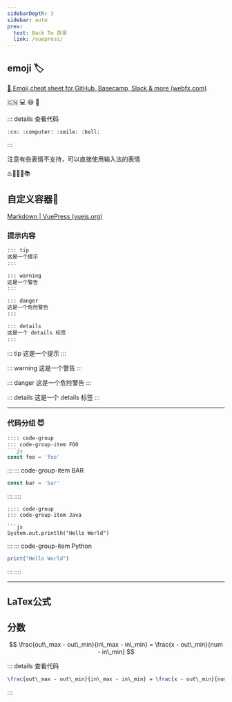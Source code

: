 ```yaml
---
sidebarDepth: 3
sidebar: auto
prev:
  text: Back To 目录
  link: /vuepress/
---
```


## emoji 🏷️

[🎁 Emoji cheat sheet for GitHub, Basecamp, Slack & more (webfx.com)](https://www.webfx.com/tools/emoji-cheat-sheet/)

:cn: :computer: :smile: :bell: 

::: details 查看代码

```
:cn: :computer: :smile: :bell: 
```

:::

注意有些表情不支持，可以直接使用输入法的表情

♨️📗📘📙📚

## 自定义容器🍷

[Markdown | VuePress (vuejs.org)](https://v2.vuepress.vuejs.org/zh/reference/default-theme/markdown.html#自定义容器)

### 提示内容

```md
::: tip
这是一个提示
:::

::: warning
这是一个警告
:::

::: danger
这是一个危险警告
:::

::: details
这是一个 details 标签
:::
```

::: tip
这是一个提示
:::

::: warning
这是一个警告
:::

::: danger
这是一个危险警告
:::

::: details
这是一个 details 标签
:::

----------

### 代码分组 :smiling_imp:

```md
:::: code-group
::: code-group-item FOO
```js
const foo = 'foo'
```

:::
::: code-group-item BAR

```js
const bar = 'bar'
```

:::
::::

```
:::: code-group
::: code-group-item Java

```js
System.out.printlh("Hello World")
```

:::
::: code-group-item Python

```js
print("Hello World")
```

:::
::::

---------

## LaTex公式

## 分数

$$
\frac{out\_max - out\_min}{in\_max - in\_min} = \frac{x - out\_min}{num - in\_min}
$$

::: details 查看代码

```latex
\frac{out\_max - out\_min}{in\_max - in\_min} = \frac{x - out\_min}{num - in\_min}
```

:::
